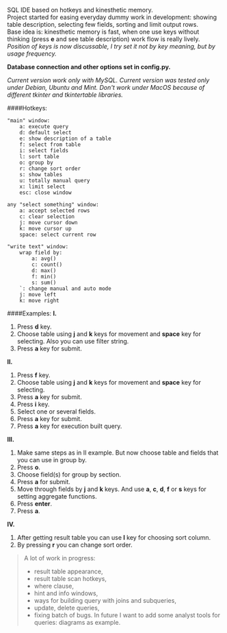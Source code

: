SQL IDE based on hotkeys and kinesthetic memory.  
Project started for easing everyday dummy work in development: showing table description, selecting few fields, sorting and limit output rows.  
Base idea is: kinesthetic memory is fast, when one use keys without thinking (press **e** and see table description) work flow is really lively.
*Position of keys is now discussable, I try set it not by key meaning, but by usage frequency.*

**Database connection and other options set in config.py.**

*Current version work only with MySQL. Current version was tested only under Debian, Ubuntu and Mint. Don't work under MacOS because of different tkinter and tkintertable libraries.*

####Hotkeys:
```
"main" window:
    a: execute query
    d: default select
    e: show description of a table
    f: select from table
    i: select fields
    l: sort table
    o: group by
    r: change sort order
    s: show tables
    u: totally manual query
    x: limit select
    esc: close window

any "select something" window:
    a: accept selected rows
    c: clear selection
    j: move cursor down
    k: move cursor up
    space: select current row

"write text" window:
    wrap field by:
        a: avg()
        c: count()
        d: max()
        f: min()
        s: sum()
    `: change manual and auto mode
    j: move left
    k: move right
```

####Examples: 
**I.**
1. Press **d** key.  
2. Choose table using **j** and **k** keys for movement and **space** key for selecting. Also you can use filter string.  
3. Press **a** key for submit.

**II.**
1. Press **f** key.  
2. Choose table using **j** and **k** keys for movement and **space** key for selecting.
3. Press **a** key for submit.  
4. Press **i** key.  
5. Select one or several fields.  
6. Press **a** key for submit.  
7. Press **a** key for execution built query.  

**III.**
1. Make same steps as in II example. But now choose table and fields that you can use in group by.  
2. Press **o**.  
3. Choose field(s) for group by section.  
4. Press **a** for submit.  
5. Move through fields by **j** and **k** keys. And use **a**, **c**, **d**, **f** or **s** keys for setting aggregate functions.  
6. Press **enter**.  
7. Press **a**.  

**IV.**
1. After getting result table you can use **l** key for choosing sort column.  
2. By pressing **r** you can change sort order.  

> A lot of work in progress:
> - result table appearance,
> - result table scan hotkeys,
> - where clause,
> - hint and info windows,
> - ways for building query with joins and subqueries,
> - update, delete queries,
> - fixing batch of bugs.
> In future I want to add some analyst tools for queries: diagrams as example.
